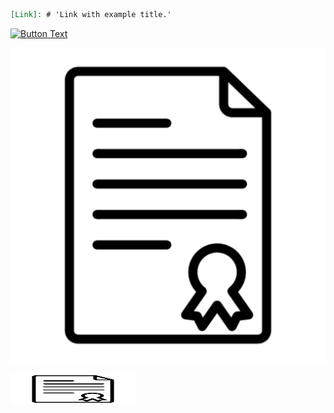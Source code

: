 ```markdown
[Link]: # 'Link with example title.'
```
[![Button Text](https://example.com/button-image.png)](https://example.com/button-link)

[![Button Text](./Module-A/img/EasyRSA.png)](https://www.google.com)


<a href="[https://example.com/button-link](https://www.google.com)" style="display: inline-block;">
  <img src="./Module-A/img/EasyRSA.png" alt="Button Text" width="200" height="50" style="width: 200px; height: 50px;">
</a>
